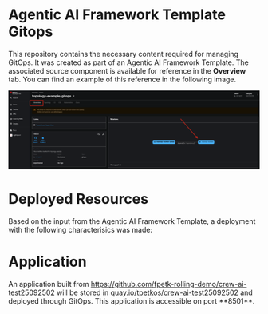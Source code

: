 # Agentic AI Framework Template Gitops

This repository contains the necessary content required for managing GitOps. It was created as part of an Agentic AI Framework Template. The associated source component is available for reference in the **Overview** tab. You can find an example of this reference in the following image.

![Overview Tab](./images/overview-dependency.png)

# Deployed Resources

Based on the input from the Agentic AI Framework Template, a deployment with the following characterisics was made:

# Application

An application built from https://github.com/fpetk-rolling-demo/crew-ai-test25092502 will be stored in [quay.io/tpetkos/crew-ai-test25092502](https://quay.io/tpetkos/crew-ai-test25092502) and deployed through GitOps. This application is accessible on port **8501\*\*.

